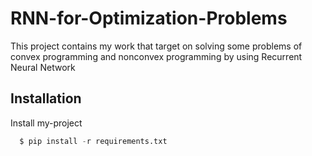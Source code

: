 # RNN-for-Optimization-Problems
This project contains my work that target on solving some problems of convex programming and nonconvex programming by using Recurrent Neural Network

## Installation 

Install my-project

```python 
  $ pip install -r requirements.txt
```
